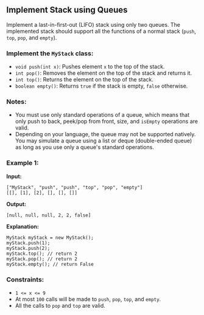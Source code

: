 ## Implement Stack using Queues

Implement a last-in-first-out (LIFO) stack using only two queues. The implemented stack should support all the functions of a normal stack (`push`, `top`, `pop`, and `empty`).

### Implement the `MyStack` class:
- `void push(int x)`: Pushes element `x` to the top of the stack.
- `int pop()`: Removes the element on the top of the stack and returns it.
- `int top()`: Returns the element on the top of the stack.
- `boolean empty()`: Returns `true` if the stack is empty, `false` otherwise.

### Notes:
- You must use only standard operations of a queue, which means that only push to back, peek/pop from front, size, and `isEmpty` operations are valid.
- Depending on your language, the queue may not be supported natively. You may simulate a queue using a list or deque (double-ended queue) as long as you use only a queue's standard operations.

### Example 1:

**Input:**
```plaintext
["MyStack", "push", "push", "top", "pop", "empty"]
[[], [1], [2], [], [], []]
```
**Output:**
```plaintext
[null, null, null, 2, 2, false]
```

**Explanation:**
```plaintext
MyStack myStack = new MyStack();
myStack.push(1);
myStack.push(2);
myStack.top(); // return 2
myStack.pop(); // return 2
myStack.empty(); // return False
```

### Constraints:
- `1 <= x <= 9`
- At most `100` calls will be made to `push`, `pop`, `top`, and `empty`.
- All the calls to `pop` and `top` are valid.
